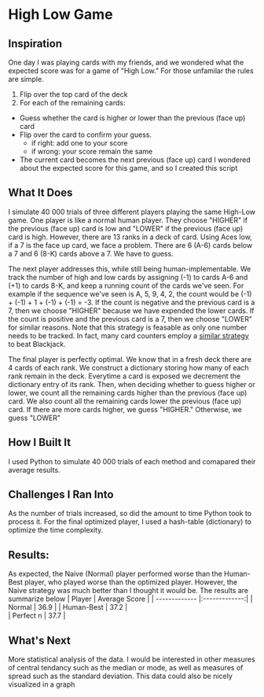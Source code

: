 # High Low Game
## Inspiration
  One day I was playing cards with my friends, and we wondered what the expected score was for a game of "High Low." For those unfamilar the rules are simple.
1. Flip over the top card of the deck
2. For each of the remaining cards:
  - Guess whether the card is higher or lower than the previous (face up) card
  - Flip over the card to confirm your guess.
    - if right: add one to your score
    - if wrong: your score remain the same
  - The current card becomes the next previous (face up) card
  I wondered about the expected score for this game, and so I created this script
## What It Does
  I simulate 40 000 trials of three different players playing the same High-Low game.
One player is like a normal human player. They choose "HIGHER" if the previous (face up) card is low and "LOWER" if the previous (face up) card is high. However, there are 13 ranks in a deck of card. Using Aces low, if a 7 is the face up card, we face a problem. There are 6 (A-6) cards below a 7 and 6 (8-K) cards above a 7. We have to guess.

  The next player addresses this, while still being human-implementable. We track the number of high and low cards by assigning (-1) to cards A-6 and (+1) to cards 8-K, and keep a running count of the cards we've seen. For example if the sequence we've seen is A, 5, 9, 4, 2, the count would be (-1) + (-1) + 1 + (-1) + (-1) = -3. If the count is negative and the previous card is a 7, then we choose "HIGHER" because we have expended the lower cards. If the count is positive and the previous card is a 7, then we choose "LOWER" for similar reasons. Note that this strategy is feasable as only one number needs to be tracked. In fact, many card counters employ a [similar strategy](https://www.blackjack.org/blackjack-strategies/hi-lo-count/) to beat Blackjack.

  The final player is perfectly optimal. We know that in a fresh deck there are 4 cards of each rank. We construct a dictionary storing how many of each rank remain in the deck. Everytime a card is exposed we decrement the dictionary entry of its rank. Then, when deciding whether to guess higher or lower, we count all the remaining cards higher than the previous (face up) card. We also count all the remaining cards lower the previous (face up) card. If there are more cards higher, we guess "HIGHER." Otherwise, we guess "LOWER"
## How I Built It
  I used Python to simulate 40 000 trials of each method and comapared their average results.
## Challenges I Ran Into
  As the number of trials increased, so did the amount to time Python took to process it. For the final optimized player, I used a hash-table (dictionary) to optimize the time complexity.
## Results:
  As expected, the Naive (Normal) player performed worse than the Human-Best player, who played worse than the optimized player. However, the Naive strategy was much better than I thought it would be. The results are summarize below
| Player        | Average Score |
| ------------- |:-------------:| 
| Normal        | 36.9      | 
| Human-Best    | 37.2      |  
| Perfect n     | 37.7      | 
## What's Next
More statistical analysis of the data. I would be interested in other measures of central tendancy such as the median or mode, as well as measures of spread such as the standard deviation. This data could also be nicely visualized in a graph

